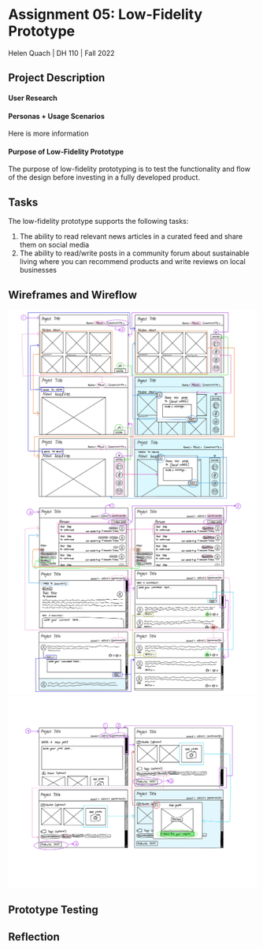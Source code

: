 # Assignment 05: Low-Fidelity Prototype
Helen Quach | DH 110 | Fall 2022

## Project Description


#### User Research

#### Personas + Usage Scenarios
Here is more information

#### Purpose of Low-Fidelity Prototype
The purpose of low-fidelity prototyping is to test the functionality and flow of the design before investing in a fully developed product. 

## Tasks
The low-fidelity prototype supports the following tasks: 
1. The ability to read relevant news articles in a curated feed and share them on social media
2. The ability to read/write posts in a community forum about sustainable living where you can recommend products and write reviews on local businesses

## Wireframes and Wireflow

![Wireflow 1](wireflow-1.JPG)
![Wireflow 2](wireflow-2.JPG)
![Wireflow 3](wireflow-3.JPG)

## Prototype Testing

## Reflection
